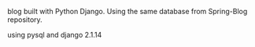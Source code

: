 blog built with Python Django. Using the same database from Spring-Blog repository. 

using pysql and django 2.1.14